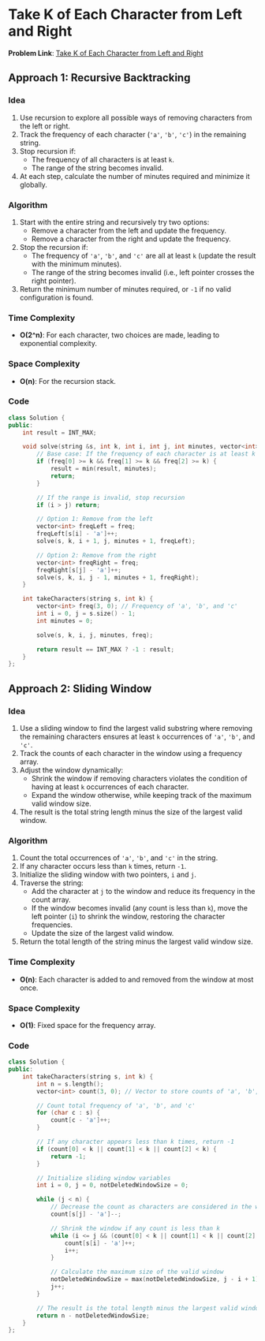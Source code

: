 # Take K of Each Character from Left and Right

**Problem Link**: [Take K of Each Character from Left and Right](https://leetcode.com/problems/take-k-of-each-character-from-left-and-right/)

## Approach 1: Recursive Backtracking

### Idea

1. Use recursion to explore all possible ways of removing characters from the left or right.
2. Track the frequency of each character (`'a'`, `'b'`, `'c'`) in the remaining string.
3. Stop recursion if:
   - The frequency of all characters is at least `k`.
   - The range of the string becomes invalid.
4. At each step, calculate the number of minutes required and minimize it globally.

### Algorithm

1. Start with the entire string and recursively try two options:
   - Remove a character from the left and update the frequency.
   - Remove a character from the right and update the frequency.
2. Stop the recursion if:
   - The frequency of `'a'`, `'b'`, and `'c'` are all at least `k` (update the result with the minimum minutes).
   - The range of the string becomes invalid (i.e., left pointer crosses the right pointer).
3. Return the minimum number of minutes required, or `-1` if no valid configuration is found.

### Time Complexity

- **O(2^n)**: For each character, two choices are made, leading to exponential complexity.

### Space Complexity

- **O(n)**: For the recursion stack.

### Code

```cpp
class Solution {
public:
    int result = INT_MAX;

    void solve(string &s, int k, int i, int j, int minutes, vector<int> freq) {
        // Base case: If the frequency of each character is at least k
        if (freq[0] >= k && freq[1] >= k && freq[2] >= k) {
            result = min(result, minutes);
            return;
        }

        // If the range is invalid, stop recursion
        if (i > j) return;

        // Option 1: Remove from the left
        vector<int> freqLeft = freq;
        freqLeft[s[i] - 'a']++;
        solve(s, k, i + 1, j, minutes + 1, freqLeft);

        // Option 2: Remove from the right
        vector<int> freqRight = freq;
        freqRight[s[j] - 'a']++;
        solve(s, k, i, j - 1, minutes + 1, freqRight);
    }

    int takeCharacters(string s, int k) {
        vector<int> freq(3, 0); // Frequency of 'a', 'b', and 'c'
        int i = 0, j = s.size() - 1;
        int minutes = 0;

        solve(s, k, i, j, minutes, freq);

        return result == INT_MAX ? -1 : result;
    }
};
```

## Approach 2: Sliding Window

### Idea

1. Use a sliding window to find the largest valid substring where removing the remaining characters ensures at least `k` occurrences of `'a'`, `'b'`, and `'c'`.
2. Track the counts of each character in the window using a frequency array.
3. Adjust the window dynamically:
   - Shrink the window if removing characters violates the condition of having at least `k` occurrences of each character.
   - Expand the window otherwise, while keeping track of the maximum valid window size.
4. The result is the total string length minus the size of the largest valid window.

### Algorithm

1. Count the total occurrences of `'a'`, `'b'`, and `'c'` in the string.
2. If any character occurs less than `k` times, return `-1`.
3. Initialize the sliding window with two pointers, `i` and `j`.
4. Traverse the string:
   - Add the character at `j` to the window and reduce its frequency in the count array.
   - If the window becomes invalid (any count is less than `k`), move the left pointer (`i`) to shrink the window, restoring the character frequencies.
   - Update the size of the largest valid window.
5. Return the total length of the string minus the largest valid window size.

### Time Complexity

- **O(n)**: Each character is added to and removed from the window at most once.

### Space Complexity

- **O(1)**: Fixed space for the frequency array.

### Code

```cpp
class Solution {
public:
    int takeCharacters(string s, int k) {
        int n = s.length();
        vector<int> count(3, 0); // Vector to store counts of 'a', 'b', 'c'

        // Count total frequency of 'a', 'b', and 'c'
        for (char c : s) {
            count[c - 'a']++;
        }

        // If any character appears less than k times, return -1
        if (count[0] < k || count[1] < k || count[2] < k) {
            return -1;
        }

        // Initialize sliding window variables
        int i = 0, j = 0, notDeletedWindowSize = 0;

        while (j < n) {
            // Decrease the count as characters are considered in the window
            count[s[j] - 'a']--;

            // Shrink the window if any count is less than k
            while (i <= j && (count[0] < k || count[1] < k || count[2] < k)) {
                count[s[i] - 'a']++;
                i++;
            }

            // Calculate the maximum size of the valid window
            notDeletedWindowSize = max(notDeletedWindowSize, j - i + 1);
            j++;
        }

        // The result is the total length minus the largest valid window size
        return n - notDeletedWindowSize;
    }
};
```
